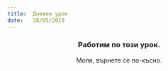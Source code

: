 ```yaml
---
title:  Дневен урок
date:   28/05/2018
---
```


### <center>Работим по този урок.</center>
<center>Моля, върнете се по-късно.</center>